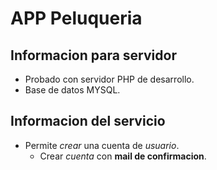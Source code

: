 # APP Peluqueria

## Informacion para servidor

- Probado con servidor PHP de desarrollo.
- Base de datos MYSQL.

## Informacion del servicio

- Permite *crear* una cuenta de *usuario*.
    - Crear *cuenta* con **mail de confirmacion**.
    